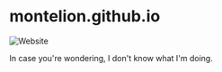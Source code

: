 # montelion.github.io

<img alt="Website" src="https://img.shields.io/website?down_color=red&down_message=offline&style=for-the-badge&up_color=blue&up_message=online&url=https%3A%2F%2Fmontylion.github.io%2F">

In case you're wondering, I don't know what I'm doing.
